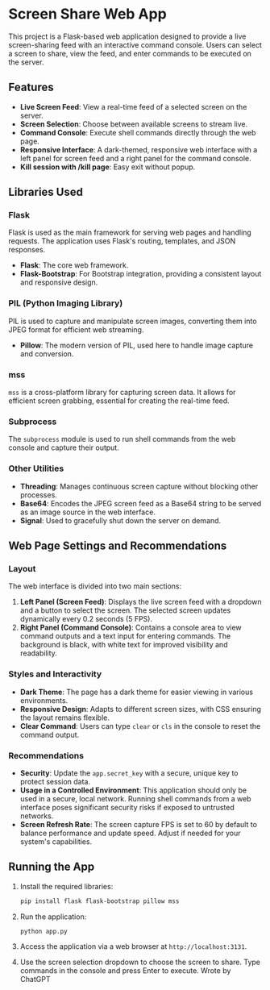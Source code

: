 # Screen Share Web App

This project is a Flask-based web application designed to provide a live screen-sharing feed with an interactive command console. Users can select a screen to share, view the feed, and enter commands to be executed on the server.

## Features

- **Live Screen Feed**: View a real-time feed of a selected screen on the server.
- **Screen Selection**: Choose between available screens to stream live.
- **Command Console**: Execute shell commands directly through the web page.
- **Responsive Interface**: A dark-themed, responsive web interface with a left panel for screen feed and a right panel for the command console.
- **Kill session with /kill page**: Easy exit without popup.
## Libraries Used

### Flask

Flask is used as the main framework for serving web pages and handling requests. The application uses Flask's routing, templates, and JSON responses.

- **Flask**: The core web framework.
- **Flask-Bootstrap**: For Bootstrap integration, providing a consistent layout and responsive design.

### PIL (Python Imaging Library)

PIL is used to capture and manipulate screen images, converting them into JPEG format for efficient web streaming.

- **Pillow**: The modern version of PIL, used here to handle image capture and conversion.

### mss

`mss` is a cross-platform library for capturing screen data. It allows for efficient screen grabbing, essential for creating the real-time feed.

### Subprocess

The `subprocess` module is used to run shell commands from the web console and capture their output.

### Other Utilities

- **Threading**: Manages continuous screen capture without blocking other processes.
- **Base64**: Encodes the JPEG screen feed as a Base64 string to be served as an image source in the web interface.
- **Signal**: Used to gracefully shut down the server on demand.

## Web Page Settings and Recommendations

### Layout

The web interface is divided into two main sections:
1. **Left Panel (Screen Feed)**: Displays the live screen feed with a dropdown and a button to select the screen. The selected screen updates dynamically every 0.2 seconds (5 FPS).
2. **Right Panel (Command Console)**: Contains a console area to view command outputs and a text input for entering commands. The background is black, with white text for improved visibility and readability.

### Styles and Interactivity

- **Dark Theme**: The page has a dark theme for easier viewing in various environments.
- **Responsive Design**: Adapts to different screen sizes, with CSS ensuring the layout remains flexible.
- **Clear Command**: Users can type `clear` or `cls` in the console to reset the command output.

### Recommendations

- **Security**: Update the `app.secret_key` with a secure, unique key to protect session data.
- **Usage in a Controlled Environment**: This application should only be used in a secure, local network. Running shell commands from a web interface poses significant security risks if exposed to untrusted networks.
- **Screen Refresh Rate**: The screen capture FPS is set to 60 by default to balance performance and update speed. Adjust if needed for your system's capabilities.

## Running the App

1. Install the required libraries:
   ```bash
   pip install flask flask-bootstrap pillow mss
   ```

2. Run the application:
   ```bash
   python app.py
   ```

3. Access the application via a web browser at `http://localhost:3131`.

4. Use the screen selection dropdown to choose the screen to share. Type commands in the console and press Enter to execute.
Wrote by ChatGPT
